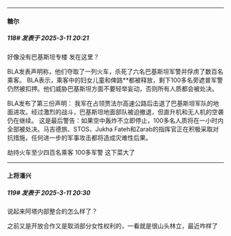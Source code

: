 ﻿
*****

####  糖尔  
##### 118#       发表于 2025-3-11 20:21

好像没有巴基斯坦专楼 发在这里？

BLA发表声明称，他们夺取了一列火车，杀死了六名巴基斯坦军警并俘虏了数百名乘客。
BLA表示，乘客中的妇女儿童和俾路**都被释放，剩下100多名旁遮普军警仍然被扣押。他们威胁巴基斯坦方面不要轻举妄动，否则所有人质都会被处决。

BLA发布了第三份声明：
我军在占领贾法尔高速公路后击退了巴基斯坦军队的地面进攻。经过激烈的战斗，巴基斯坦地面部队被迫撤退，但直升机和无人机的空袭仍在继续。
这是最后警告：如果空中轰炸不立即停止，100多名人质将在一小时内全部被处决。马吉德旅、STOS、Jukha Fateh和Zarab的指挥官正在积极采取对抗措施，任何进一步的军事攻击都将造成灾难性后果。

劫持火车至少四百名乘客 100多军警 这下菜大了


*****

####  上将潘兴  
##### 119#       发表于 2025-3-11 20:30

说起来阿塔内部整合的怎么样了？

之前又是开放合作又是取消部分女性权利的，一看就是很山头林立，最近咋样了

